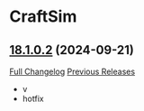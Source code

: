# CraftSim

## [18.1.0.2](https://github.com/derfloh205/CraftSim/tree/18.1.0.2) (2024-09-21)
[Full Changelog](https://github.com/derfloh205/CraftSim/compare/18.1.0.1...18.1.0.2) [Previous Releases](https://github.com/derfloh205/CraftSim/releases)

- v  
- hotfix  
